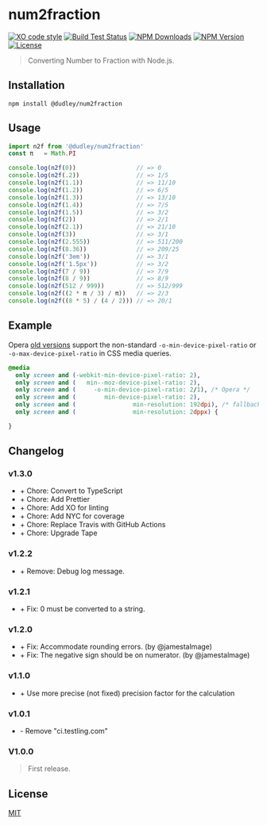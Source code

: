 # num2fraction

[![XO code style](https://shields.io/badge/code_style-5ed9c7?logo=xo&labelColor=gray)](https://github.com/xojs/xo)
[![Build Test Status](https://github.com/dudleycarr/num2fraction/actions/workflows/ci.yml/badge.svg)](https://github.com/dudleycarr/num2fraction/actions/workflows/ci.yml)
[![NPM Downloads](https://img.shields.io/npm/dm/@dudley/num2fraction.svg?style=flat)](https://www.npmjs.com/package/@dudley/num2fraction) 
[![NPM Version](http://img.shields.io/npm/v/@dudley/num2fraction.svg?style=flat)](https://www.npmjs.com/package/@dudley/num2fraction) 
[![License](https://img.shields.io/npm/l/num2fraction.svg?style=flat)](http://opensource.org/licenses/MIT) 

> Converting Number to Fraction with Node.js.

## Installation

```console
npm install @dudley/num2fraction
```

## Usage

```js
import n2f from '@dudley/num2fraction'
const π   = Math.PI

console.log(n2f(0))                 // => 0
console.log(n2f(.2))                // => 1/5
console.log(n2f(1.1))               // => 11/10
console.log(n2f(1.2))               // => 6/5
console.log(n2f(1.3))               // => 13/10
console.log(n2f(1.4))               // => 7/5
console.log(n2f(1.5))               // => 3/2
console.log(n2f(2))                 // => 2/1
console.log(n2f(2.1))               // => 21/10
console.log(n2f(3))                 // => 3/1
console.log(n2f(2.555))             // => 511/200
console.log(n2f(8.36))              // => 209/25
console.log(n2f('3em'))             // => 3/1
console.log(n2f('1.5px'))           // => 3/2
console.log(n2f(7 / 9))             // => 7/9
console.log(n2f(8 / 9))             // => 8/9
console.log(n2f(512 / 999))         // => 512/999
console.log(n2f((2 * π / 3) / π))   // => 2/3
console.log(n2f((8 * 5) / (4 / 2))) // => 20/1
```

## Example

Opera [old versions](http://www.opera.com/docs/specs/presto28/css/o-vendor/) support the non-standard `-o-min-device-pixel-ratio` or `-o-max-device-pixel-ratio` in CSS media queries.

```css
@media
  only screen and (-webkit-min-device-pixel-ratio: 2),
  only screen and (   min--moz-device-pixel-ratio: 2),
  only screen and (     -o-min-device-pixel-ratio: 2/1), /* Opera */
  only screen and (        min-device-pixel-ratio: 2),
  only screen and (                min-resolution: 192dpi), /* fallback */
  only screen and (                min-resolution: 2dppx) { 

}
```

## Changelog

### v1.3.0

* \+ Chore: Convert to TypeScript
* \+ Chore: Add Prettier
* \+ Chore: Add XO for linting
* \+ Chore: Add NYC for coverage
* \+ Chore: Replace Travis with GitHub Actions
* \+ Chore: Upgrade Tape

### v1.2.2

* \+ Remove: Debug log message.

### v1.2.1

* \+ Fix: 0 must be converted to a string.

### v1.2.0

* \+ Fix: Accommodate rounding errors. (by @jamestalmage)
* \+ Fix: The negative sign should be on numerator. (by @jamestalmage)

### v1.1.0

* \+ Use more precise (not fixed) precision factor for the calculation

### v1.0.1

* \- Remove "ci.testling.com"

### V1.0.0

> First release.

## License

[MIT](LICENSE)
